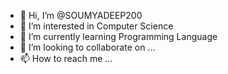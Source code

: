 - 👋 Hi, I’m @SOUMYADEEP200
- 👀 I’m interested in Computer Science
- 🌱 I’m currently learning Programming Language
- 💞️ I’m looking to collaborate on ...
- 📫 How to reach me ...

<!---
SOUMYADEEP200/SOUMYADEEP200 is a ✨ special ✨ repository because its `README.md` (this file) appears on your GitHub profile.
You can click the Preview link to take a look at your changes.
--->
